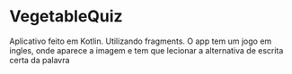 # VegetableQuiz

Aplicativo feito em Kotlin.
Utilizando fragments.
O app tem um jogo em ingles, onde aparece a imagem e tem que lecionar a alternativa de escrita certa da palavra 
